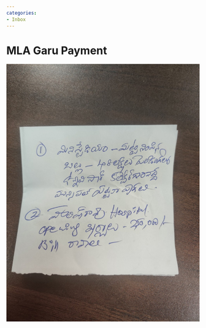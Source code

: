 ```yaml
---
categories:
- Inbox
---
```

# MLA Garu Payment

![](../files/405c73e1-135e-4be6-a0d2-51b6460e5b37.jpg)